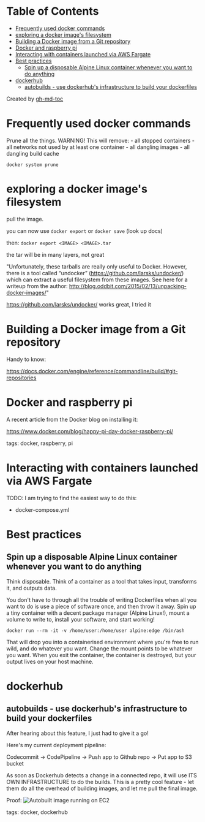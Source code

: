 
Table of Contents
=================

   * [Frequently used docker commands](#frequently-used-docker-commands)
   * [exploring a docker image's filesystem](#exploring-a-docker-images-filesystem)
   * [Building a Docker image from a Git repository](#building-a-docker-image-from-a-git-repository)
   * [Docker and raspberry pi](#docker-and-raspberry-pi)
   * [Interacting with containers launched via AWS Fargate](#interacting-with-containers-launched-via-aws-fargate)
   * [Best practices](#best-practices)
      * [Spin up a disposable Alpine Linux container whenever you want to do anything](#spin-up-a-disposable-alpine-linux-container-whenever-you-want-to-do-anything)
   * [dockerhub](#dockerhub)
      * [autobuilds - use dockerhub's infrastructure to build your dockerfiles](#autobuilds---use-dockerhubs-infrastructure-to-build-your-dockerfiles)

Created by [gh-md-toc](https://github.com/ekalinin/github-markdown-toc)



# Frequently used docker commands

Prune all the things. WARNING! This will remove:
    - all stopped containers
    - all networks not used by at least one container
    - all dangling images
    - all dangling build cache
```
docker system prune
```

# exploring a docker image's filesystem

pull the image.

you can now use `docker export` or `docker save` (look up docs)

then:
`docker export <IMAGE> <IMAGE>.tar`

the tar will be in many layers, not great

"Unfortunately, these tarballs are really only useful to Docker. However, there
is a tool called “undocker” (https://github.com/larsks/undocker/) which can
extract a useful filesystem from these images. See here for a writeup from the
author: http://blog.oddbit.com/2015/02/13/unpacking-docker-images/"

https://github.com/larsks/undocker/ works great, I tried it

# Building a Docker image from a Git repository

Handy to know:

https://docs.docker.com/engine/reference/commandline/build/#git-repositories

# Docker and raspberry pi

A recent article from the Docker blog on installing it:

https://www.docker.com/blog/happy-pi-day-docker-raspberry-pi/

tags: docker, raspberry, pi

# Interacting with containers launched via AWS Fargate
TODO: I am trying to find the easiest way to do this:
- docker-compose.yml

# Best practices
## Spin up a disposable Alpine Linux container whenever you want to do anything
Think disposable.
Think of a container as a tool that takes input, transforms it, and outputs data.

You don't have to through all the trouble of writing Dockerfiles when all you want to do
is use a piece of software once, and then throw it away.
Spin up a tiny container with a decent package manager (Alpine Linux!), mount a volume
to write to, install your software, and start working!

`docker run --rm -it -v /home/user:/home/user alpine:edge /bin/ash`

That will drop you into a containerised environment where you're free to run wild, and do
whatever you want. Change the mount points to be whatever you want.
When you exit the container, the container is destroyed, but your output lives on your host machine.

# dockerhub

## autobuilds - use dockerhub's infrastructure to build your dockerfiles

After hearing about this feature, I just had to give it a go!

Here's my current deployment pipeline:

Codecommit -> CodePipeline -> Push app to Github repo -> Put app to S3 bucket

As soon as Dockerhub detects a change in a connected repo, it will use ITS OWN
INFRASTRUCTURE to do the builds. This is a pretty cool feature - let them 
do all the overhead of building images, and let me pull the final image.

Proof: 
![Autobuilt image running on EC2](https://aaronpkelly.github.io/posts/resources/docker_dockerhub_autoBuilds.png)

tags: docker, dockerhub
